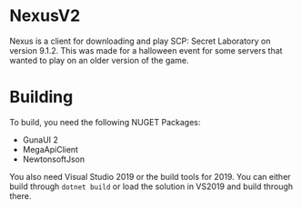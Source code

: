 # NexusV2
Nexus is a client for downloading and play SCP: Secret Laboratory on version 9.1.2. This was made for a halloween event for some servers that wanted to play on an older version of the game.

# Building
To build, you need the following NUGET Packages:
- GunaUI 2
- MegaApiClient
- NewtonsoftJson

You also need Visual Studio 2019 or the build tools for 2019. You can either build through ```dotnet build``` or load the solution in VS2019 and build through there.
